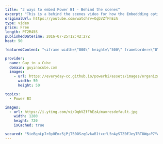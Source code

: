 ```yaml
---
title: "3 ways to embed Power BI - Behind the scenes"
excerpt: "This is a behind the scenes video for how the Embeddding options video was made. Special thanks to Dusty Jump for helping me out with the video.   You can watch the main video on the Power BI YouTube Channel - https://youtu.be/egP0GHSOUIM  Music By Jeff Kaale https://soundcloud.com/jeff-kaale  We used"
originalUrl: https://youtube.com/watch?v=OqbVZfFhEzA
type: video
price: Free
length: PT2M45S
publishedDateTime: 2016-07-25T12:42:27Z
heat: 50

featuredContent: "<iframe width=\"800\" height=\"500\" frameborder=\"0\" src=\"https://www.youtube.com/embed/OqbVZfFhEzA\" allow=\"accelerometer; autoplay; encrypted-media; gyroscope; picture-in-picture\" allowfullscreen></iframe>"

provider:
  name: Guy in a Cube
  domain: guyinacube.com
  images:
    - url: https://everyday-cc.github.io/powerbi/assets/images/organizations/guyinacube.com-50x50.jpg
      width: 50
      height: 50

topics:
  - Power BI

images:
  - url: https://i.ytimg.com/vi/OqbVZfFhEzA/maxresdefault.jpg
    width: 1280
    height: 720
    isCached: true

secured: "5ieBgnLp7r0p0Emz5jPjT50OSzqGvkaB1txcfL5nAySTZ0FJeyTRT8WgaP7Yal1lqv3Y3I6Zx8yczbT855C+ugbhN77DMg3K16q4R9pG9cURahVxivpvwJ/BLhqpWRQ85gBHlKofP1JLD44eq9YpX7EF8rtgz00fkQQSMVBZS4kf0PxcDeIAlEF21lhDnoBzkwa85nf1YR+KvXk8eqMVUJwjQdCoRoLJ0uazdNScwOpvyPQdUa11tTOrf5NjtxDzlSz9Q/UGpBulgmAfuoka4PT53V3yhDZ/HjGP5T+epRJfbEHhXg6W2W+qg+7PAeNQ09MJge4eFZ6c6JmdXKZprltSlGFrJ+4mFlKkFnkHnXgagt/1EeesWDb9nZBauvr8hbYXCCeOEnE/rfmH4YipYQSZ3qJiFu+61WmRY56Tf+Q=;WKgm5cLv1iWwlboMBVy6Pw=="
---
```


